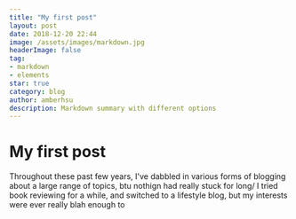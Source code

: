 ```yaml
---
title: "My first post"
layout: post
date: 2018-12-20 22:44
image: /assets/images/markdown.jpg
headerImage: false
tag:
- markdown
- elements
star: true
category: blog
author: amberhsu
description: Markdown summary with different options
---
```


# My first post
Throughout these past few years, I've dabbled in various forms of blogging about a large range of topics, btu nothign had really stuck for long/ I tried book reviewing for a while, and switched to a lifestyle blog, but my interests were ever really blah enough to 